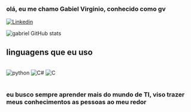 
### olá, eu me chamo Gabiel Virginio, conhecido como gv

[![Linkedin](https://img.shields.io/badge/LinkedIn-0077B5?style=for-the-badge&logo=linkedin&logoColor=white)](https://www.linkedin.com/in/gabriel-virginio-8819a5318)

![gabriel GitHub stats](https://github-readme-stats.vercel.app/api?username=gv64&show_icons=true&theme=dark)

## linguagens que eu uso

<div style="display: inline_block"><br/>
 <img aling="center" alt="python" src="https://img.shields.io/badge/Python-3776AB?style=for-the-badge&logo=python&logoColor=white" />
  <img aling="center" alt="C#" src="https://img.shields.io/badge/C%23-239120?style=for-the-badge&logo=c-sharp&logoColor=white" />
  <img aling="center" alt="C" src="https://img.shields.io/badge/C-00599C?style=for-the-badge&logo=c&logoColor=white" />
</div><br/>

### eu busco sempre aprender mais do mundo de TI, viso trazer meus conhecimentos as pessoas ao meu redor

